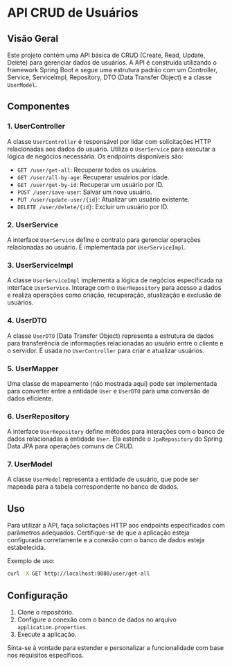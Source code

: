 # API CRUD de Usuários

## Visão Geral

Este projeto contém uma API básica de CRUD (Create, Read, Update, Delete) para gerenciar dados de usuários. A API é construída utilizando o framework Spring Boot e segue uma estrutura padrão com um Controller, Service, ServiceImpl, Repository, DTO (Data Transfer Object) e a classe `UserModel`.

## Componentes

### 1. UserController

A classe `UserController` é responsável por lidar com solicitações HTTP relacionadas aos dados do usuário. Utiliza o `UserService` para executar a lógica de negócios necessária. Os endpoints disponíveis são:

- `GET /user/get-all`: Recuperar todos os usuários.
- `GET /user/all-by-age`: Recuperar usuários por idade.
- `GET /user/get-by-id`: Recuperar um usuário por ID.
- `POST /user/save-user`: Salvar um novo usuário.
- `PUT /user/update-user/{id}`: Atualizar um usuário existente.
- `DELETE /user/delete/{id}`: Excluir um usuário por ID.

### 2. UserService

A interface `UserService` define o contrato para gerenciar operações relacionadas ao usuário. É implementada por `UserServiceImpl`.

### 3. UserServiceImpl

A classe `UserServiceImpl` implementa a lógica de negócios especificada na interface `UserService`. Interage com o `UserRepository` para acesso a dados e realiza operações como criação, recuperação, atualização e exclusão de usuários.

### 4. UserDTO

A classe `UserDTO` (Data Transfer Object) representa a estrutura de dados para transferência de informações relacionadas ao usuário entre o cliente e o servidor. É usada no `UserController` para criar e atualizar usuários.

### 5. UserMapper

Uma classe de mapeamento (não mostrada aqui) pode ser implementada para converter entre a entidade `User` e `UserDTO` para uma conversão de dados eficiente.

### 6. UserRepository

A interface `UserRepository` define métodos para interações com o banco de dados relacionadas à entidade `User`. Ela estende o `JpaRepository` do Spring Data JPA para operações comuns de CRUD.

### 7. UserModel

A classe `UserModel` representa a entidade de usuário, que pode ser mapeada para a tabela correspondente no banco de dados.

## Uso

Para utilizar a API, faça solicitações HTTP aos endpoints especificados com parâmetros adequados. Certifique-se de que a aplicação esteja configurada corretamente e a conexão com o banco de dados esteja estabelecida.

Exemplo de uso:

```bash
curl -X GET http://localhost:8080/user/get-all
```

## Configuração

1. Clone o repositório.
2. Configure a conexão com o banco de dados no arquivo `application.properties`.
3. Execute a aplicação.

Sinta-se à vontade para estender e personalizar a funcionalidade com base nos requisitos específicos.
